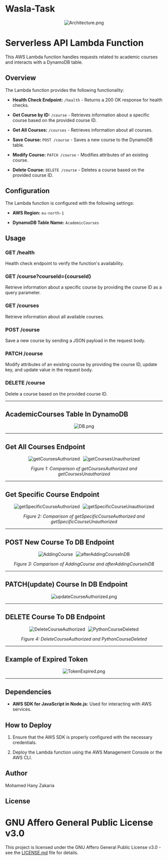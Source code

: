 ﻿# Wasla-Task

<p align="center">
  <img src="images/Architecture.png" alt="Architecture.png" style="max-width: 100%; height: auto;"/>
</p>

# Serverless API Lambda Function

This AWS Lambda function handles requests related to academic courses and interacts with a DynamoDB table.

## Overview

The Lambda function provides the following functionality:

- **Health Check Endpoint:** `/health` - Returns a 200 OK response for health checks.

- **Get Course by ID:** `/course` - Retrieves information about a specific course based on the provided course ID.

- **Get All Courses:** `/courses` - Retrieves information about all courses.

- **Save Course:** `POST /course` - Saves a new course to the DynamoDB table.

- **Modify Course:** `PATCH /course` - Modifies attributes of an existing course.

- **Delete Course:** `DELETE /course` - Deletes a course based on the provided course ID.

## Configuration

The Lambda function is configured with the following settings:

- **AWS Region:** `eu-north-1`

- **DynamoDB Table Name:** `AcademicCourses`

## Usage

### GET /health

Health check endpoint to verify the function's availability.

### GET /course?courseId={courseId}

Retrieve information about a specific course by providing the course ID as a query parameter.

### GET /courses

Retrieve information about all available courses.

### POST /course

Save a new course by sending a JSON payload in the request body.

### PATCH /course

Modify attributes of an existing course by providing the course ID, update key, and update value in the request body.

### DELETE /course

Delete a course based on the provided course ID.

---

## AcademicCourses Table In DynamoDB

<p align="center">
  <img src="images/DB.png" alt="DB.png" style="max-width: 100%; height: auto;"/>
</p>

---

## Get All Courses Endpoint

<div style="display: flex; justify-content: center; align-items: center;">
  <img src="images/getCoursesAuthorized.png" alt="getCoursesAuthorized" style="max-width: 100%; height: auto; margin-right: 10px;">
  <img src="images/getCoursesUnauthorized.png" alt="getCoursesUnauthorized" style="max-width: 100%; height: auto;">
</div>
<p align="center">
  <em>Figure 1: Comparison of getCoursesAuthorized and getCoursesUnauthorized</em>
</p>

---

## Get Specific Course Endpoint

<div style="display: flex; justify-content: center; align-items: center;">
  <img src="images/getSpecificCourseAuthorized.png" alt="getSpecificCourseAuthorized" style="max-width: 100%; height: auto; margin-right: 10px;">
  <img src="images/getSpecificCourseUnauthorized.png" alt="getSpecificCourseUnauthorized" style="max-width: 100%; height: auto;">
</div>
<p align="center">
  <em>Figure 2: Comparison of getSpecificCourseAuthorized and getSpecificCourseUnauthorized</em>
</p>

---

## POST New Course To DB Endpoint

<div style="display: flex; justify-content: center; align-items: center;">
  <img src="images/AddingCourse.png" alt="AddingCourse" style="max-width: 100%; height: auto; margin-right: 10px;">
  <img src="images/afterAddingCourseInDB.png" alt="afterAddingCourseInDB" style="max-width: 100%; height: auto;">
</div>
<p align="center">
  <em>Figure 3: Comparison of AddingCourse and afterAddingCourseInDB</em>
</p>

---

## PATCH(update) Course In DB Endpoint

<p align="center">
  <img src="images/updateCourseAuthorized.png" alt="updateCourseAuthorized.png" style="max-width: 100%; height: auto;"/>
</p>

---

## DELETE Course To DB Endpoint

<div style="display: flex; justify-content: center; align-items: center;">
  <img src="images/DeleteCourseAuthorized.png" alt="DeleteCourseAuthorized" style="max-width: 100%; height: auto; margin-right: 10px;">
  <img src="images/PythonCourseDeleted.png" alt="PythonCourseDeleted" style="max-width: 100%; height: auto;">
</div>
<p align="center">
  <em>Figure 4: DeleteCourseAuthorized and PythonCourseDeleted</em>
</p>

---

## Example of Expired Token

<p align="center">
  <img src="images/TokenExpired.png" alt="TokenExpired.png" style="max-width: 100%; height: auto;"/>
</p>

---

## Dependencies

- **AWS SDK for JavaScript in Node.js:** Used for interacting with AWS services.

## How to Deploy

1. Ensure that the AWS SDK is properly configured with the necessary credentials.

2. Deploy the Lambda function using the AWS Management Console or the AWS CLI.

## Author

Mohamed Hany Zakaria

## License

# GNU Affero General Public License v3.0

This project is licensed under the GNU Affero General Public License v3.0 - see the [LICENSE.md](LICENSE.md) file for details.
